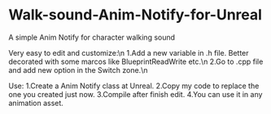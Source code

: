 # Walk-sound-Anim-Notify-for-Unreal
A simple Anim Notify for character walking sound


Very easy to edit and customize:\n
1.Add a new variable in .h file. Better decorated with some marcos like BlueprintReadWrite etc.\n
2.Go to .cpp file and add new option in the Switch zone.\n


Use:
1.Create a Anim Notify class at Unreal.
2.Copy my code to replace the one you created just now.
3.Compile after finish edit.
4.You can use it in any animation asset.

